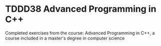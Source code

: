 # TDDD38 Advanced Programming in C++
Completed exercises from the course: Advanced Programming in C++, a course included in a master's degree in computer science
